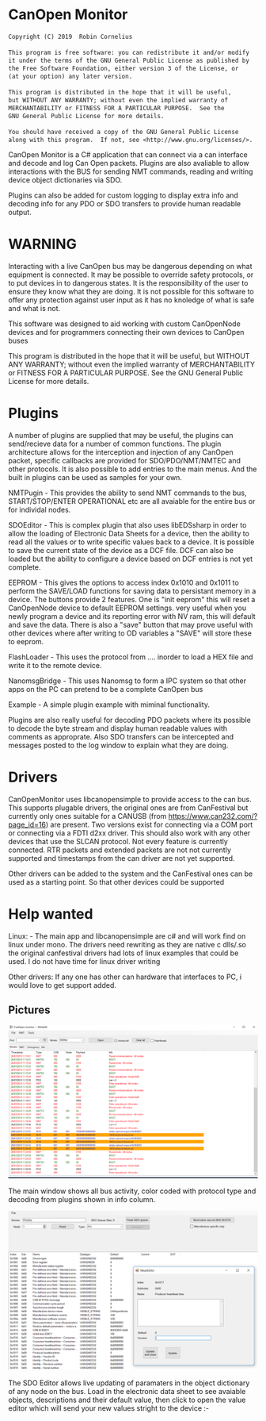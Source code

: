 # CanOpen Monitor

    Copyright (C) 2019  Robin Cornelius
    
    This program is free software: you can redistribute it and/or modify
    it under the terms of the GNU General Public License as published by
    the Free Software Foundation, either version 3 of the License, or
    (at your option) any later version.

    This program is distributed in the hope that it will be useful,
    but WITHOUT ANY WARRANTY; without even the implied warranty of
    MERCHANTABILITY or FITNESS FOR A PARTICULAR PURPOSE.  See the
    GNU General Public License for more details.

    You should have received a copy of the GNU General Public License
    along with this program.  If not, see <http://www.gnu.org/licenses/>.

CanOpen Monitor is a C# application that can connect via a can interface and decode and log Can Open packets. Plugins are also avaliable to allow interactions with the BUS for sending NMT commands, reading and writing device object dictionaries via SDO.

Plugins can also be added for custom logging to display extra info and decoding info for any PDO or SDO transfers to provide human readable output.

# WARNING

Interacting with a live CanOpen bus may be dangerous depending on what equipment is connected. 
It may be possible to override safety protocols, or to put devices in to dangerous states. 
It is the responsibility of the user to ensure they know what they are doing. 
It is not possible for this software to offer any protection against user input as it has no knoledge of what is safe and what is not. 

This software was designed to aid working with custom CanOpenNode devices and for programmers connecting their own devices to CanOpen buses

 This program is distributed in the hope that it will be useful,
    but WITHOUT ANY WARRANTY; without even the implied warranty of
    MERCHANTABILITY or FITNESS FOR A PARTICULAR PURPOSE.  See the
    GNU General Public License for more details.

# Plugins

A number of plugins are supplied that may be useful, the plugins can send/recieve data for a number of common functions. The plugin architecture allows for the interception and injection of any CanOpen packet, specific callbacks are provided for SDO/PDO/NMT/NMTEC and other protocols. It is also possible to add entries to the main menus. And the built in plugins can be used as samples for your own.

NMTPugin - This provides the ability to send NMT commands to the bus, START/STOP/ENTER OPERATIONAL etc are all avaiable for the entire bus or for individal nodes. 

SDOEditor - This is complex plugin that also uses libEDSsharp in order to allow the loading of Electronic Data Sheets for a device, then the ability to read all the values or to write specific values back to a device. It is possible to save the current state of the device as a DCF file. DCF can also be loaded but the ability to configure a device based on DCF entries is not yet complete.

EEPROM - This gives the options to access index 0x1010 and 0x1011 to perform the SAVE/LOAD functions for saving data to persistant memory in a device. The buttons provide 2 features. One is "init eeprom" this will reset a CanOpenNode device to default EEPROM settings. very useful when you newly program a device and its reporting error with NV ram, this will default and save the data. There is also a "save" button that may prove useful with other devices where after writing to OD variables a "SAVE" will store these to eeprom.

FlashLoader - This uses the protocol from .... inorder to load a HEX file and write it to the remote device.

NanomsgBridge - This uses Nanomsg to form a IPC system so that other apps on the PC can pretend to be a complete CanOpen bus

Example - A simple plugin example with miminal functionality.

Plugins are also really useful for decoding PDO packets where its possible to decode the byte stream and display human readable values with comments as approprate. Also SDO transfers can be intercepted and messages posted to the log window to explain what they are doing.


# Drivers

CanOpenMonitor uses libcanopensimple to provide access to the can bus. This supports plugable drivers, the original ones are from CanFestival but currently only ones suitable for a CANUSB (from https://www.can232.com/?page_id=16) are present. Two versions exist for connecting via a COM port or connecting via a FDTI d2xx driver. This should also work with any other devices that use the SLCAN protocol. Not every feature is currently connected. RTR packets and extended packets are not not currently supported and timestamps from the can driver are not yet supported.

Other drivers can be added to the system and the CanFestival ones can be used as a starting point. So that other devices could be supported



# Help wanted

Linux: - The main app and libcanopensimple are c# and will work find on linux under mono. The drivers need rewriting as they are native c dlls/.so the original canfestival drivers had lots of linux examples that could be used. I do not have time for linux driver writing

Other drivers: If any one has other can hardware that interfaces to PC, i would love to get support added.


Pictures
--------

![alt tag](pics/MainWindow.png)

The main window shows all bus activity, color coded with protocol type and decoding from plugins shown in info column.

![alt tag](pics/SDOEditor.png)

The SDO Editor allows live updating of paramaters in the object dictionary of any node on the bus. Load in the electronic data sheet to see avaiable objects, descriptions and their default value, then click to open the value editor which will send your new values stright to the device :-




	


